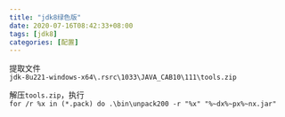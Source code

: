 ```yaml
---
title: "jdk8绿色版"
date: 2020-07-16T08:42:33+08:00
tags: [jdk8]
categories: [配置]
---
```


提取文件  
`jdk-8u221-windows-x64\.rsrc\1033\JAVA_CAB10\111\tools.zip`

解压`tools.zip`，执行  
`for /r %x in (*.pack) do .\bin\unpack200 -r "%x" "%~dx%~px%~nx.jar"`